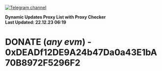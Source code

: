 [![Telegram channel](https://img.shields.io/endpoint?url=https://runkit.io/damiankrawczyk/telegram-badge/branches/master?url=https://t.me/n4z4v0d)](https://t.me/n4z4v0d) 

**Dynamic Updates Proxy List with Proxy Checker**  
**Last Updated: 22.12.23 06:19**

# DONATE (_any evm_) - 0xDEADf12DE9A24b47Da0a43E1bA70B8972F5296F2
